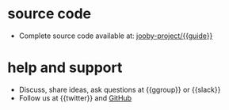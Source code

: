 # source code

* Complete source code available at: [jooby-project/{{guide}}]({{gh-guides}}/{{guide}})

# help and support

* Discuss, share ideas, ask questions at {{ggroup}} or {{slack}}
* Follow us at {{twitter}} and [GitHub]({{gh}})
